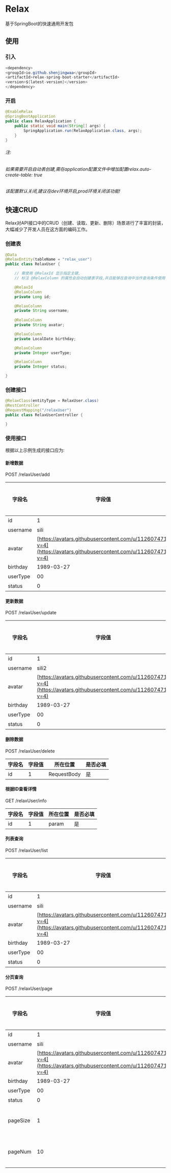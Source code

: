 # Relax
基于SpringBoot的快速通用开发包
## 使用
### 引入
```java
<dependency>
<groupId>io.github.shenjingwaa</groupId>
<artifactId>relax-spring-boot-starter</artifactId>
<version>${latest-version}</version>
</dependency>
```
### 开启
```java
@EnableRelax
@SpringBootApplication
public class RelaxApplication {
    public static void main(String[] args) {
        SpringApplication.run(RelaxApplication.class, args);
    }
}
```

###### 注:
###### 如果需要开启自动表创建,需在application配置文件中增加配置relax.auto-create-table: true
###### 该配置默认关闭,建议在dev环境开启,prod环境关闭该功能!


## 快速CRUD
Relax对API接口中的CRUD（创建、读取、更新、删除）场景进行了丰富的封装，大幅减少了开发人员在这方面的编码工作。
### 创建表
```java
@Data
@RelaxEntity(tableName = "relax_user")
public class RelaxUser {

    // 需使用 @RelaxId 显示指定主键,
    // 标注 @RelaxColumn 的属性会自动创建表字段,并且能够在查询中当作查询条件使用

    @RelaxId
    @RelaxColumn
    private Long id;

    @RelaxColumn
    private String username;
    
    @RelaxColumn
    private String avatar;

    @RelaxColumn
    private LocalDate birthday;

    @RelaxColumn
    private Integer userType;

    @RelaxColumn
    private Integer status;

}
```
### 创建接口
```java
@RelaxClass(entityType = RelaxUser.class)
@RestController
@RequestMapping("/relaxUser")
public class RelaxUserController {

}

```

### 使用接口
根据以上示例生成的接口应为:
#### 新增数据
POST /relaxUser/add

| 字段名 | 字段值 | 所在位置 | 是否必填 |
| --- | --- | --- | --- |
| id | 1 | RequestBody | 是 |
| username | sili | RequestBody | 否 |
| avatar | [https://avatars.githubusercontent.com/u/112607471?v=4](https://avatars.githubusercontent.com/u/112607471?v=4) | RequestBody | 否 |
| birthday | 1989-03-27  | RequestBody | 否 |
| userType | 00 | RequestBody | 否 |
| status | 0 | RequestBody | 否 |

#### 更新数据
POST /relaxUser/update

| 字段名 | 字段值 | 所在位置 | 是否必填 |
| --- | --- | --- | --- |
| id | 1 | RequestBody | 是 |
| username | sili2 | RequestBody | 否 |
| avatar | [https://avatars.githubusercontent.com/u/112607471?v=4](https://avatars.githubusercontent.com/u/112607471?v=4) | RequestBody | 否 |
| birthday | 1989-03-27  | RequestBody | 否 |
| userType | 00 | RequestBody | 否 |
| status | 0 | RequestBody | 否 |

#### 删除数据
POST /relaxUser/delete

| 字段名 | 字段值 | 所在位置 | 是否必填 |
| --- | --- | --- | --- |
| id | 1 | RequestBody | 是 |

#### 根据ID查看详情
GET /relaxUser/info

| 字段名 | 字段值 | 所在位置 | 是否必填 |
| --- | --- | --- | --- |
| id | 1 | param | 是 |

#### 列表查询
POST /relaxUser/list

| 字段名 | 字段值 | 所在位置 | 是否必填 |
| --- | --- | --- | --- |
| id | 1 | RequestBody | 否 |
| username | sili | RequestBody | 否 |
| avatar | [https://avatars.githubusercontent.com/u/112607471?v=4](https://avatars.githubusercontent.com/u/112607471?v=4) | RequestBody | 否 |
| birthday | 1989-03-27  | RequestBody | 否 |
| userType | 00 | RequestBody | 否 |
| status | 0 | RequestBody | 否 |


#### 分页查询
POST /relaxUser/page

| 字段名 | 字段值 | 所在位置 | 是否必填 |
| --- | --- | --- | --- |
| id | 1 | RequestBody | 否 |
| username | sili | RequestBody | 否 |
| avatar | [https://avatars.githubusercontent.com/u/112607471?v=4](https://avatars.githubusercontent.com/u/112607471?v=4) | RequestBody | 否 |
| birthday | 1989-03-27  | RequestBody | 否 |
| userType | 00 | RequestBody | 否 |
| status | 0 | RequestBody | 否 |
| pageSize | 1 | param | 否(默认1) |
| pageNum | 10 | param | 否(默认10) |


